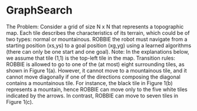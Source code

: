 # GraphSearch
The Problem: Consider a grid of size N x N that represents a topographic map. Each tile describes the characteristics of its terrain, which could be of two types: normal or mountainous. ROBBIE the robot must navigate from a starting position (xs,ys) to a goal position (xg,yg) using a learned algorithms (there can only be one start and one goal). Note: In the explanations below, we assume that tile (1,1) is the top-left tile in the map. Transition rules: ROBBIE is allowed to go to one of the (at most) eight surrounding tiles, as shown in Figure 1(a). However, it cannot move to a mountainous tile, and it cannot move diagonally if one of the directions composing the diagonal contains a mountainous tile. For instance, the black tile in Figure 1(b) represents a mountain, hence ROBBIE can move only to the five white tiles indicated by the arrows. In contrast, ROBBIE can move to seven tiles in Figure 1(c).

